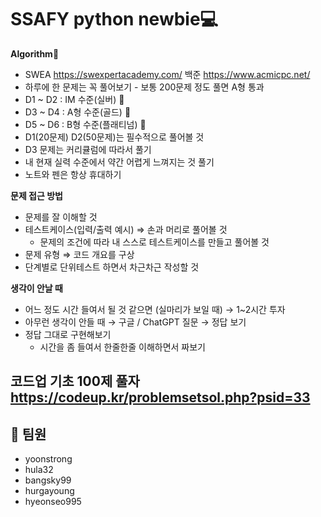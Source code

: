 # SSAFY python newbie💻 

**Algorithm**🧠
- SWEA  https://swexpertacademy.com/      백준     https://www.acmicpc.net/
- 하루에 한 문제는 꼭 풀어보기 - 보통 200문제 정도 풀면 A형 통과
- D1 ~ D2  : IM 수준(실버) 🥉
- D3 ~ D4 : A형 수준(골드) 🥈
- D5 ~ D6 : B형 수준(플래티넘) 🥇
- D1(20문제) D2(50문제)는 필수적으로 풀어볼 것
- D3 문제는 커리큘럼에 따라서 풀기
- 내 현재 실력 수준에서 약간 어렵게 느껴지는 것 풀기
- 노트와 펜은 항상 휴대하기

**문제 접근 방법**
- 문제를 잘 이해할 것
- 테스트케이스(입력/출력 예시) ⇒ 손과 머리로 풀어볼 것
    - 문제의 조건에 따라 내 스스로 테스트케이스를 만들고 풀어볼 것
- 문제 유형 ⇒ 코드 개요를 구상
- 단계별로 단위테스트 하면서 차근차근 작성할 것

**생각이 안날 때**
- 어느 정도 시간 들여서 될 것 같으면 (실마리가 보일 때) → 1~2시간 투자
- 아무런 생각이 안들 때 → 구글 / ChatGPT 질문 → 정답 보기
- 정답 그대로 구현해보기
    - 시간을 좀 들여서 한줄한줄 이해하면서 짜보기

**코드업 기초 100제 풀자**
https://codeup.kr/problemsetsol.php?psid=33
---


## 👥 팀원

- yoonstrong
- hula32
- bangsky99
- hurgayoung
- hyeonseo995
